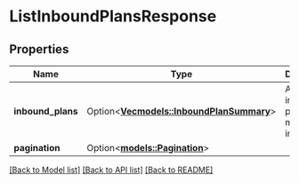 # ListInboundPlansResponse

## Properties

Name | Type | Description | Notes
------------ | ------------- | ------------- | -------------
**inbound_plans** | Option<[**Vec<models::InboundPlanSummary>**](InboundPlanSummary.md)> | A list of inbound plans with minimal information. | [optional]
**pagination** | Option<[**models::Pagination**](Pagination.md)> |  | [optional]

[[Back to Model list]](../README.md#documentation-for-models) [[Back to API list]](../README.md#documentation-for-api-endpoints) [[Back to README]](../README.md)



